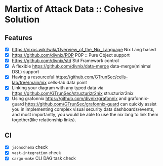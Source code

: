# Martix of Attack Data :: Cohesive Solution

## Features

- [x] <https://nixos.wiki/wiki/Overview_of_the_Nix_Language> Nix Lang based
- [x] <https://github.com/divnix/POP> POP :: Pure Object support
- [x] <https://github.com/divnix/std> Std Framework control
- [x] A flexible <https://github.com/divnix/data-merge> data-merge(minimal DSL) support
- [x] Having a resourceful <https://github.com/GTrunSec/cells-lab/tree/main/nix> cells-lab data point
- [x] Linking your diagram with any typed data via <https://github.com/GTrunSec/structurizr2nix> structurizr2nix
- [x] Using grafonnix <https://github.com/divnix/grafonnix> and grafonnix-guard <https://github.com/GTrunSec/grafonnix-guard> can quickly assist you in implementing complex visual security data dashboards/events, and most importantly, you would be able to use the nix lang to link them together(like relationship links).

## CI

- [x] `jsonschema` check
- [x] `vast-integration` check
- [x] `cargo-make` CLI DAG task check
